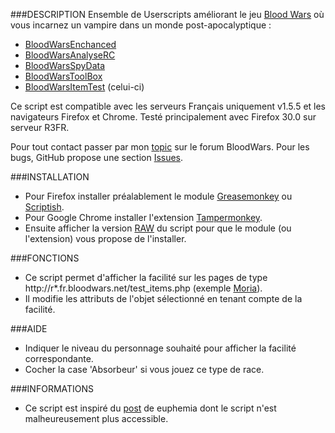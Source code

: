 ###DESCRIPTION
Ensemble de Userscripts améliorant le jeu [Blood Wars](http://www.fr.bloodwars.net) où vous incarnez un vampire dans un monde post-apocalyptique :
* [BloodWarsEnchanced](https://github.com/Ecilam/BloodWarsEnhanced)
* [BloodWarsAnalyseRC](https://github.com/Ecilam/BloodWarsAnalyseRC)
* [BloodWarsSpyData](https://github.com/Ecilam/BloodWarsSpyData)
* [BloodWarsToolBox](https://github.com/Ecilam/BloodWarsToolBox)
* [BloodWarsItemTest](https://github.com/Ecilam/BloodWarsItemTest) (celui-ci)

Ce script est compatible avec les serveurs Français uniquement v1.5.5 et les navigateurs Firefox et Chrome. Testé principalement avec Firefox 30.0 sur serveur R3FR.

Pour tout contact passer par mon [topic](http://forum.fr.bloodwars.net/index.php?page=Thread&threadID=204323/) sur le forum BloodWars.
Pour les bugs, GitHub propose une section [Issues](https://github.com/Ecilam/BloodWarsItemTest/issues).

###INSTALLATION
* Pour Firefox installer préalablement le module [Greasemonkey](https://addons.mozilla.org/fr/firefox/addon/greasemonkey/) ou [Scriptish](https://addons.mozilla.org/en-US/firefox/addon/scriptish/).
* Pour Google Chrome installer l'extension [Tampermonkey](https://chrome.google.com/webstore/detail/dhdgffkkebhmkfjojejmpbldmpobfkfo).
* Ensuite afficher la version [RAW](https://raw.githubusercontent.com/Ecilam/BloodWarsItemTest/master/BloodWarsItemTest@bwit.user.js) du script pour que le module (ou l'extension) vous propose de l'installer.

###FONCTIONS
* Ce script permet d'afficher la facilité sur les pages de type http://r*.fr.bloodwars.net/test_items.php (exemple [Moria](http://r3.fr.bloodwars.net/test_items.php)).
* Il modifie les attributs de l'objet sélectionné en tenant compte de la facilité.

###AIDE
* Indiquer le niveau du personnage souhaité pour afficher la facilité correspondante.
* Cocher la case 'Absorbeur' si vous jouez ce type de race.

###INFORMATIONS
* Ce script est inspiré du [post](http://forum.fr.bloodwars.net/index.php?page=Thread&threadID=229020) de euphemia dont le script n'est malheureusement plus accessible.
